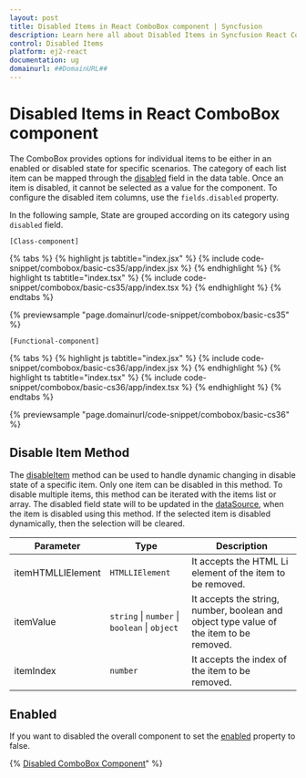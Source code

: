 ```yaml
---
layout: post
title: Disabled Items in React ComboBox component | Syncfusion
description: Learn here all about Disabled Items in Syncfusion React ComboBox component of Syncfusion Essential JS 2 and more.
control: Disabled Items 
platform: ej2-react
documentation: ug
domainurl: ##DomainURL##
---
```


# Disabled Items in React ComboBox component

The ComboBox provides options for individual items to be either in an enabled or disabled state for specific scenarios. The category of each list item can be mapped through the [disabled](https://ej2.syncfusion.com/react/documentation/api/combo-box/#fields) field in the data table. Once an item is disabled, it cannot be selected as a value for the component. To configure the disabled item columns, use the `fields.disabled` property.

In the following sample, State are grouped according on its category using `disabled` field.

`[Class-component]`

{% tabs %}
{% highlight js tabtitle="index.jsx" %}
{% include code-snippet/combobox/basic-cs35/app/index.jsx %}
{% endhighlight %}
{% highlight ts tabtitle="index.tsx" %}
{% include code-snippet/combobox/basic-cs35/app/index.tsx %}
{% endhighlight %}
{% endtabs %}

 {% previewsample "page.domainurl/code-snippet/combobox/basic-cs35" %}

`[Functional-component]`

{% tabs %}
{% highlight js tabtitle="index.jsx" %}
{% include code-snippet/combobox/basic-cs36/app/index.jsx %}
{% endhighlight %}
{% highlight ts tabtitle="index.tsx" %}
{% include code-snippet/combobox/basic-cs36/app/index.tsx %}
{% endhighlight %}
{% endtabs %}

 {% previewsample "page.domainurl/code-snippet/combobox/basic-cs36" %}

## Disable Item Method

The [disableItem](https://ej2.syncfusion.com/react/documentation/api/combo-box/#disableItem) method can be used to handle dynamic changing in disable state of a specific item. Only one item can be disabled in this method. To disable multiple items, this method can be iterated with the items list or array. The disabled field state will to be updated in the [dataSource](https://ej2.syncfusion.com/react/documentation/api/combo-box/#datasource), when the item is disabled using this method. If the selected item is disabled dynamically, then the selection will be cleared.

| Parameter | Type | Description |
|------|------|------|
| itemHTMLLIElement |  <code>HTMLLIElement</code> |  It accepts the HTML Li element of the item to be removed.  |
| itemValue | <code>string</code> \| <code>number</code> \| <code>boolean</code> \| <code>object</code> | It accepts the string, number, boolean and object type value of the item to be removed. |
| itemIndex | <code>number</code> | It accepts the index of the item to be removed. |

## Enabled

If you want to disabled the overall component to set the [enabled](https://ej2.syncfusion.com/react/documentation/api/combo-box/#enabled) property to false.

{% [Disabled ComboBox Component](././images/combobox-disable.png)" %}